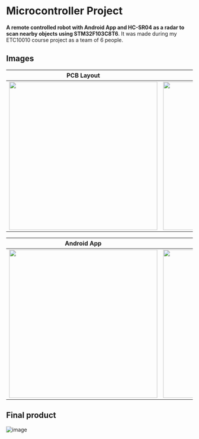 <h1>Microcontroller Project</h1>

**A remote controlled robot with Android App and HC-SR04 as a radar to scan nearby objects using STM32F103C8T6**. It was made during my ETC10010 course project as a team of 6 people.

<h2>Images</h2>

| PCB Layout  | Schematic |
| ------------- | ------------- |
| <img src="https://github.com/KizEvo/microcontroller-project/assets/104358167/028670ed-bbf6-43be-ba59-f05c130af370" width="400">  | <img src="https://github.com/KizEvo/microcontroller-project/assets/104358167/bde53de6-fa90-408e-8dff-3c4dbe192abf" width="400">  |

| Android App  | Android App |
| ------------- | ------------- |
| <img src="https://github.com/KizEvo/microcontroller-project/assets/104358167/f9e64d20-ae8c-4abc-a589-cfd2a8ca6214" width="400">  | <img src="https://github.com/KizEvo/microcontroller-project/assets/104358167/f5203f16-5a13-45ae-9ecf-d4f1c2660746" width="400">  |

<h2>Final product</h2>

![image](https://github.com/KizEvo/microcontroller-project/assets/104358167/f6bbfb45-e8d2-4a04-be6d-f0175b2398ce)
